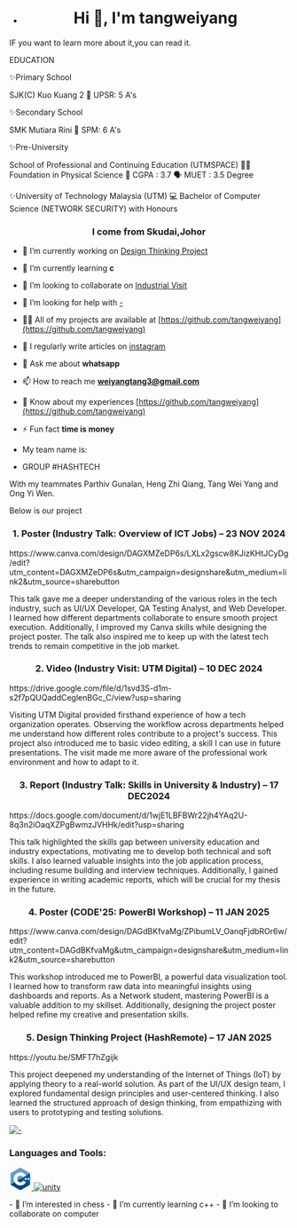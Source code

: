 - <h1 align="center">Hi 👋, I'm tangweiyang</h1>
IF you want to learn more about it,you can read it.

EDUCATION

✨Primary School

 SJK(C) Kuo Kuang 2
📝 UPSR: 5 A's

✨Secondary School

SMK Mutiara Rini
📝 SPM: 6 A's

✨Pre-University

 School of Professional and Continuing Education (UTMSPACE)
👨‍🎓 Foundation in Physical Science
📝 CGPA : 3.7
🗣️ MUET : 3.5
Degree

✨University of Technology Malaysia (UTM)
💻 Bachelor of Computer Science (NETWORK SECURITY) with Honours
<h3 align="center">I come from Skudai,Johor</h3>

- 🔭 I’m currently working on [Design Thinking Project](https://youtu.be/SMFT7hZgijk)

- 🌱 I’m currently learning **c**

- 👯 I’m looking to collaborate on [Industrial Visit](https://drive.google.com/file/d/1svd3S-d1m-s2f7pQUQaddCeglenBGc_C/view?usp=sharing)

- 🤝 I’m looking for help with [-](-)

- 👨‍💻 All of my projects are available at [https://github.com/tangweiyang](https://github.com/tangweiyang)

- 📝 I regularly write articles on [instagram](instagram)

- 💬 Ask me about **whatsapp**

- 📫 How to reach me **weiyangtang3@gmail.com**

- 📄 Know about my experiences [https://github.com/tangweiyang](https://github.com/tangweiyang)

- ⚡ Fun fact **time is money**

- My team name is:
- GROUP #HASHTECH 

With my teammates Parthiv Gunalan, Heng Zhi Qiang, Tang Wei Yang and Ong Yi Wen.

Below is our project

<h3 align="center">1. Poster (Industry Talk: Overview of ICT Jobs) – 23 NOV 2024</h3>https://www.canva.com/design/DAGXMZeDP6s/LXLx2gscw8KJizKHtJCyDg/edit?utm_content=DAGXMZeDP6s&utm_campaign=designshare&utm_medium=link2&utm_source=sharebutton

This talk gave me a deeper understanding of the various roles in the tech industry, such as UI/UX Developer, QA Testing Analyst, and Web Developer. I learned how different departments collaborate to ensure smooth project execution. Additionally, I improved my Canva skills while designing the project poster. The talk also inspired me to keep up with the latest tech trends to remain competitive in the job market.

<h3 align="center">2. Video (Industry Visit: UTM Digital) – 10 DEC 2024</h3>https://drive.google.com/file/d/1svd3S-d1m-s2f7pQUQaddCeglenBGc_C/view?usp=sharing

Visiting UTM Digital provided firsthand experience of how a tech organization operates. Observing the workflow across departments helped me understand how different roles contribute to a project's success. This project also introduced me to basic video editing, a skill I can use in future presentations. The visit made me more aware of the professional work environment and how to adapt to it.

<h3 align="center">3. Report (Industry Talk: Skills in University & Industry) – 17 DEC2024</h3>https://docs.google.com/document/d/1wjE1LBFBWr22jh4YAq2U-8q3n2iOaqXZPgBwmzJVHHk/edit?usp=sharing

This talk highlighted the skills gap between university education and industry expectations, motivating me to develop both technical and soft skills. I also learned valuable insights into the job application process, including resume building and interview techniques. Additionally, I gained experience in writing academic reports, which will be crucial for my thesis in the future.

<h3 align="center">4. Poster (CODE'25: PowerBI Workshop) – 11 JAN 2025</h3>https://www.canva.com/design/DAGdBKfvaMg/ZPibumLV_OanqFjdbROr6w/edit?utm_content=DAGdBKfvaMg&utm_campaign=designshare&utm_medium=link2&utm_source=sharebutton

This workshop introduced me to PowerBI, a powerful data visualization tool. I learned how to transform raw data into meaningful insights using dashboards and reports. As a Network student, mastering PowerBI is a valuable addition to my skillset. Additionally, designing the project poster helped refine my creative and presentation skills.

<h3 align="center">5. Design Thinking Project (HashRemote) – 17 JAN 2025</h3> https://youtu.be/SMFT7hZgijk

This project deepened my understanding of the Internet of Things (IoT) by applying theory to a real-world solution. As part of the UI/UX design team, I explored fundamental design principles and user-centered thinking. I also learned the structured approach of design thinking, from empathizing with users to prototyping and testing solutions.

<a href="/-" target="blank"><img align="center" src="https://raw.githubusercontent.com/rahuldkjain/github-profile-readme-generator/master/src/images/icons/Social/rss.svg" alt="-" height="30" width="40" /></a>
</p>

<h3 align="left">Languages and Tools:</h3>
<p align="left"> <a href="https://www.w3schools.com/cpp/" target="_blank" rel="noreferrer"> <img src="https://raw.githubusercontent.com/devicons/devicon/master/icons/cplusplus/cplusplus-original.svg" alt="cplusplus" width="40" height="40"/> </a> <a href="https://unity.com/" target="_blank" rel="noreferrer"> <img src="https://www.vectorlogo.zone/logos/unity3d/unity3d-icon.svg" alt="unity" width="40" height="40"/> </a> </p>
- 👀 I’m interested in chess
- 🌱 I’m currently learning c++
- 💞️ I’m looking to collaborate on computer

<!---
tangweiyang/tangweiyang is a ✨ special ✨ repository because its `README.md` (this file) appears on your GitHub profile.
You can click the Preview link to take a look at your changes.|
